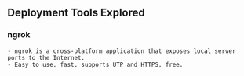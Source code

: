 ## Deployment Tools Explored ##

 ### ngrok ###
    - ngrok is a cross-platform application that exposes local server ports to the Internet.
    - Easy to use, fast, supports UTP and HTTPS, free.


